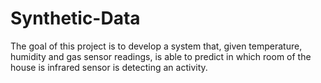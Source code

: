 # Synthetic-Data
The goal of this project is to develop a system that, given temperature, humidity and gas sensor readings, is able to predict in which room of the house is infrared sensor is detecting an activity.
